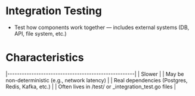 # Integration Testing
- Test how components work together — includes external systems (DB, API, file system, etc.)

# Characteristics

|-----------------------------------------------------|
| Slower                                              |
| May be non-deterministic (e.g., network latency)    |
| Real dependencies (Postgres, Redis, Kafka, etc.)    |
| Often lives in /test/ or _integration_test.go files |
